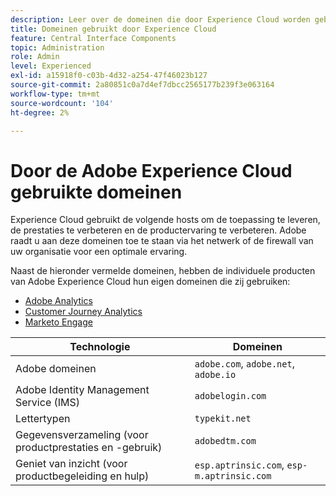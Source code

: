 ```yaml
---
description: Leer over de domeinen die door Experience Cloud worden gebruikt.
title: Domeinen gebruikt door Experience Cloud
feature: Central Interface Components
topic: Administration
role: Admin
level: Experienced
exl-id: a15918f0-c03b-4d32-a254-47f46023b127
source-git-commit: 2a80851c0a7d4ef7dbcc2565177b239f3e063164
workflow-type: tm+mt
source-wordcount: '104'
ht-degree: 2%

---
```


# Door de Adobe Experience Cloud gebruikte domeinen

Experience Cloud gebruikt de volgende hosts om de toepassing te leveren, de prestaties te verbeteren en de productervaring te verbeteren. Adobe raadt u aan deze domeinen toe te staan via het netwerk of de firewall van uw organisatie voor een optimale ervaring.

Naast de hieronder vermelde domeinen, hebben de individuele producten van Adobe Experience Cloud hun eigen domeinen die zij gebruiken:

* [ Adobe Analytics ](https://experienceleague.adobe.com/en/docs/analytics/technotes/domains)
* [Customer Journey Analytics](https://experienceleague.adobe.com/en/docs/analytics-platform/using/technotes/domains)
* [ Marketo Engage ](https://experienceleague.adobe.com/en/docs/marketo/using/getting-started/initial-setup/configure-protocols-for-marketo)

| Technologie | Domeinen |
| --- | --- |
| Adobe domeinen | `adobe.com`, `adobe.net`, `adobe.io` |
| Adobe Identity Management Service (IMS) | `adobelogin.com` |
| Lettertypen | `typekit.net` |
| Gegevensverzameling (voor productprestaties en -gebruik) | `adobedtm.com` |
| Geniet van inzicht (voor productbegeleiding en hulp) | `esp.aptrinsic.com`, `esp-m.aptrinsic.com` |
